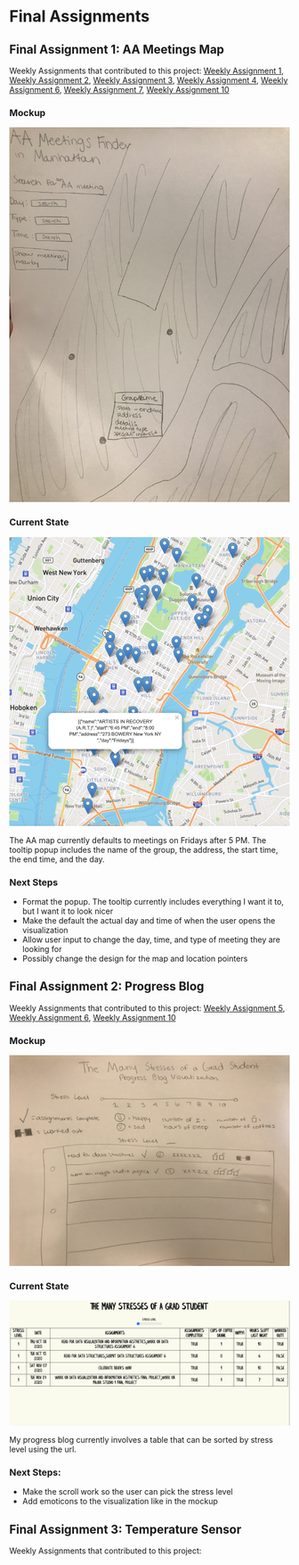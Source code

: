 # Final Assignments 
## Final Assignment 1: AA Meetings Map
Weekly Assignments that contributed to this project: [Weekly Assignment 1](https://github.com/isabelstoddart/data-structures/tree/master/wa01), [Weekly Assignment 2](https://github.com/isabelstoddart/data-structures/tree/master/wa02), [Weekly Assignment 3](https://github.com/isabelstoddart/data-structures/tree/master/wa03), [Weekly Assignment 4](https://github.com/isabelstoddart/data-structures/tree/master/wa04), [Weekly Assignment 6](https://github.com/isabelstoddart/data-structures/tree/master/wa06), [Weekly Assignment 7](https://github.com/isabelstoddart/data-structures/tree/master/wa07), [Weekly Assignment 10](https://github.com/isabelstoddart/data-structures/tree/master/wa10)
### Mockup
![](AA.jpg)
### Current State
![](statusAA.png)

The AA map currently defaults to meetings on Fridays after 5 PM. The tooltip popup includes the name of the group, the address, the start time, the end time, and the day.

### Next Steps
* Format the popup. The tooltip currently includes everything I want it to, but I want it to look nicer
* Make the default the actual day and time of when the user opens the visualization
* Allow user input to change the day, time, and type of meeting they are looking for
* Possibly change the design for the map and location pointers

## Final Assignment 2: Progress Blog
Weekly Assignments that contributed to this project: [Weekly Assignment 5](https://github.com/isabelstoddart/data-structures/tree/master/wa05), [Weekly Assignment 6](https://github.com/isabelstoddart/data-structures/tree/master/wa05), [Weekly Assignment 10](https://github.com/isabelstoddart/data-structures/tree/master/wa10)
### Mockup
![](process.jpg)
### Current State
![](stateProgress.png)

My progress blog currently involves a table that can be sorted by stress level using the url. 

### Next Steps:
* Make the scroll work so the user can pick the stress level
* Add emoticons to the visualization like in the mockup

## Final Assignment 3: Temperature Sensor
Weekly Assignments that contributed to this project:
